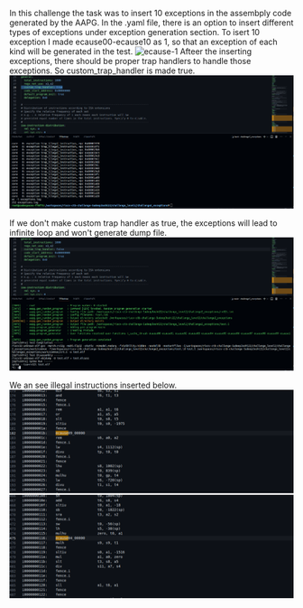 In this challenge the task was to insert 10 exceptions in the assembply code generated by the AAPG.
In the .yaml file, there is an option to insert different types of exceptions under exception generation section.
To isert 10 exception I made ecause00-ecause10 as 1, so that an exception of each kind will be generated in the test.
![ecause-1](https://github.com/vyomasystems-lab/riscv-ctb-challenge-SudeepJoshi22/blob/main/challenge_level2/challenge2_exceptions/challenge2_2_gen_10_exceptions)
Afteer the inserting exceptions, there should be proper trap handlers to handle those exceptions.
So custom_trap_handler is made true.
![customtrap](https://github.com/vyomasystems-lab/riscv-ctb-challenge-SudeepJoshi22/blob/main/challenge_level2/challenge2_exceptions/challenge2_2_custom_trap_true.png)

If we don't make custom trap handler as true, the exceptions will lead to infinite loop and won't generate dump file.
![customtrapfalse](https://github.com/vyomasystems-lab/riscv-ctb-challenge-SudeepJoshi22/blob/main/challenge_level2/challenge2_exceptions/challenge2_2_custop_trap_false.png)

We an see illegal instructions inserted below.
![ecause9](https://github.com/vyomasystems-lab/riscv-ctb-challenge-SudeepJoshi22/blob/main/challenge_level2/challenge2_exceptions/challenge2_2%20ecause1.png)
![ecause4](https://github.com/vyomasystems-lab/riscv-ctb-challenge-SudeepJoshi22/blob/main/challenge_level2/challenge2_exceptions/challenge2_2_ecause2.png)
